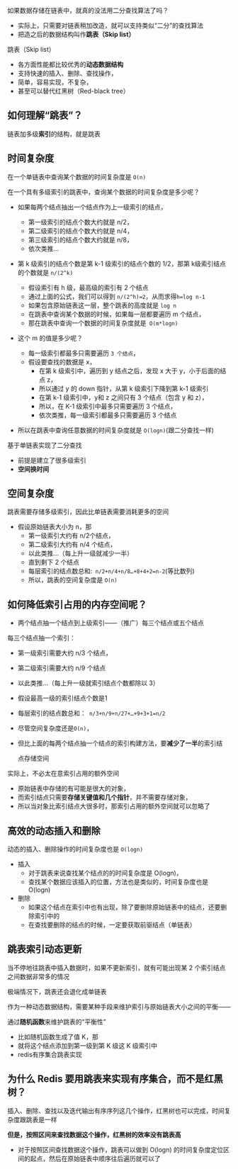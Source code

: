 如果数据存储在链表中，就真的没法用二分查找算法了吗？

- 实际上，只需要对链表稍加改造，就可以支持类似“二分”的查找算法
- 把造之后的数据结构叫作**跳表（Skip list）**

跳表（Skip list）

- 各方面性能都比较优秀的**动态数据结构**
- 支持快速的插入、删除、查找操作，
- 简单，容易实现，不复杂，
- 甚至可以替代红黑树（Red-black tree）

## 如何理解“跳表”？

链表加多级**索引**的结构，就是跳表

## 时间复杂度

在一个单链表中查询某个数据的时间复杂度是 `O(n)`

在一个具有多级索引的跳表中，查询某个数据的时间复杂度是多少呢？

- 如果每两个结点抽出一个结点作为上一级索引的结点，
  - 第一级索引的结点个数大约就是 n/2，
  - 第二级索引的结点个数大约就是 n/4，
  - 第三级索引的结点个数大约就是 n/8，
  - 依次类推...
- 第 k 级索引的结点个数是第 k-1 级索引的结点个数的 1/2，那第 k级索引结点的个数就是 `n/(2^k)`
  - 假设索引有 h 级，最高级的索引有 2 个结点
  - 通过上面的公式，我们可以得到 `n/(2^h)=2`，从而求得`h=log n-1`
  - 如果包含原始链表这一层，整个跳表的高度就是 `log n`
  - 在跳表中查询某个数据的时候，如果每一层都要遍历 m 个结点，
  - 那在跳表中查询一个数据的时间复杂度就是` O(m*logn)`

- 这个 m 的值是多少呢？
  - 每一级索引都最多只需要遍历 `3 个结点`，
  - 假设要查找的数据是 x，
    - 在第 k 级索引中，遍历到 y 结点之后，发现 x 大于 y，小于后面的结点 z，
    - 所以通过 y 的 down 指针，从第 k 级索引下降到第 k-1 级索引
    - 在第 k-1 级索引中，y和 z 之间只有 3 个结点（包含 y 和 z），
    - 所以，在 K-1 级索引中最多只需要遍历 3 个结点，
    - 依次类推，每一级索引都最多只需要遍历 3 个结点
- 所以在跳表中查询任意数据的时间复杂度就是 `O(logn)`(跟二分查找一样)

基于单链表实现了二分查找

- 前提是建立了很多级索引
- **空间换时间**

## 空间复杂度

跳表需要存储多级索引，因此比单链表需要消耗更多的空间

- 假设原始链表大小为 n，那
  - 第一级索引大约有 n/2个结点，
  - 第二级索引大约有 n/4 个结点，
  - 以此类推...（每上升一级就减少一半）
  - 直到剩下 2 个结点
  - 每层索引的结点数总和:` n/2+n/4+n/8…+8+4+2=n-2`(等比数列)
  - 所以，跳表的空间复杂度是 `O(n)`

## 如何降低索引占用的内存空间呢？

- 两个结点抽一个结点到上级索引——（推广）每三个结点或五个结点

每三个结点抽一个索引：

- 第一级索引需要大约 n/3 个结点，

- 第二级索引需要大约 n/9 个结点

- 以此类推...（每上升一级就索引结点个数都除以 3）

- 假设最高一级的索引结点个数是1

- 每层索引的结点数总和：` n/3+n/9+n/27+…+9+3+1=n/2`

- 尽管空间复杂度还是`O(n)`，

- 但比上面的每两个结点抽一个结点的索引构建方法，要**减少了一半**的索引结

  点存储空间

实际上，不必太在意索引占用的额外空间

- 原始链表中存储的有可能是很大的对象，
- 而索引结点只需要**存储关键值和几个指针**，并不需要存储对象，
- 所以当对象比索引结点大很多时，那索引占用的额外空间就可以忽略了

## 高效的动态插入和删除

动态的插入、删除操作的时间复杂度也是 `O(logn)`

- 插入
  - 对于跳表来说查找某个结点的的时间复杂度是 O(logn)，
  - 查找某个数据应该插入的位置，方法也是类似的，时间复杂度也是 O(logn)
- 删除
  - 如果这个结点在索引中也有出现，除了要删除原始链表中的结点，还要删除索引中的
  - 在查找要删除的结点的时候，一定要获取前驱结点（单链表）

## 跳表索引动态更新

当不停地往跳表中插入数据时，如果不更新索引，就有可能出现某 2 个索引结点之间数据非常多的情况

极端情况下，跳表还会退化成单链表

作为一种动态数据结构，需要某种手段来维护索引与原始链表大小之间的平衡——

通过**随机函数**来维护跳表的“平衡性”

- 比如随机函数生成了值 K，那
- 就将这个结点添加到第一级到第 K 级这 K 级索引中
- redis有序集合跳表实现

## 为什么 Redis 要用跳表来实现有序集合，而不是红黑树？

插入、删除、查找以及迭代输出有序序列这几个操作，红黑树也可以完成，时间复杂度跟跳表是一样

**但是，按照区间来查找数据这个操作，红黑树的效率没有跳表高**

- 对于按照区间查找数据这个操作，跳表可以做到 O(logn) 的时间复杂度定位区间的起点，然后在原始链表中顺序往后遍历就可以了
